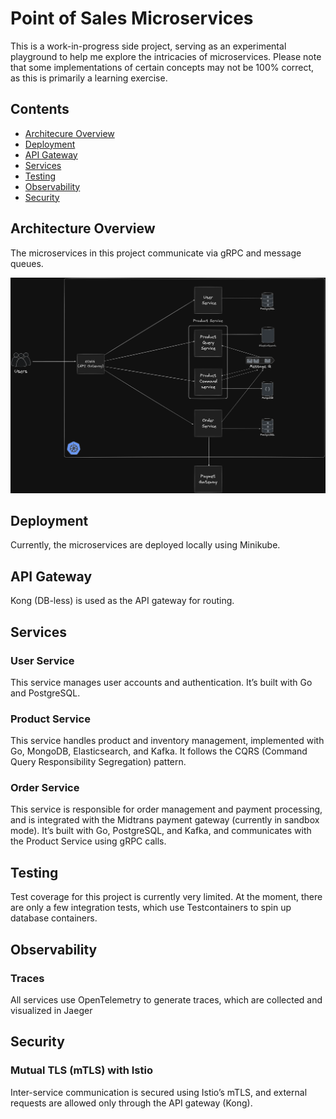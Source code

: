 # Point of Sales Microservices

This is a work-in-progress side project, serving as an experimental playground to help me explore the intricacies of microservices. Please note that some implementations of certain concepts may not be 100% correct, as this is primarily a learning exercise.

## Contents
- [Architecure Overview](#architecture-overview)
- [Deployment](#deployment)
- [API Gateway](#api-gateway)
- [Services](#services)
- [Testing](#testing)
- [Observability](#observability)
- [Security](#security)


## Architecture Overview
The microservices in this project communicate via gRPC and message queues.

![Architecture](./assets/architecture.png)

## Deployment
Currently, the microservices are deployed locally using Minikube.

## API Gateway
Kong (DB-less) is used as the API gateway for routing.

## Services
### User Service
This service manages user accounts and authentication. It’s built with Go and PostgreSQL.

### Product Service
This service handles product and inventory management, implemented with Go, MongoDB, Elasticsearch, and Kafka. It follows the CQRS (Command Query Responsibility Segregation) pattern.

### Order Service
This service is responsible for order management and payment processing, and is integrated with the Midtrans payment gateway (currently in sandbox mode). It’s built with Go, PostgreSQL, and Kafka, and communicates with the Product Service using gRPC calls.

## Testing
Test coverage for this project is currently very limited. At the moment, there are only a few integration tests, which use Testcontainers to spin up database containers.

## Observability
### Traces
All services use OpenTelemetry to generate traces, which are collected and visualized in Jaeger

## Security
### Mutual TLS (mTLS) with Istio
Inter-service communication is secured using Istio’s mTLS, and external requests are allowed only through the API gateway (Kong).